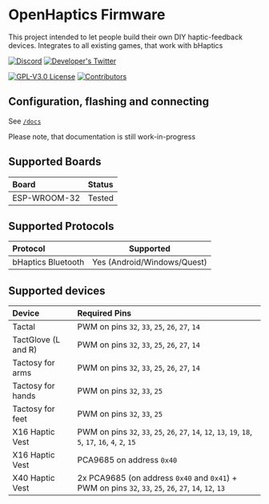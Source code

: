 # OpenHaptics Firmware

This project intended to let people build their own DIY haptic-feedback devices. Integrates to all existing games, that work with bHaptics

[![Discord](https://img.shields.io/discord/966090258104062023?label=Discord&logo=discord)](https://discord.gg/YUtRKAqty2)
[![Developer's Twitter](https://img.shields.io/twitter/follow/leon0399?color=%231DA1F2&label=Developer%27s%20Twitter&logo=twitter&style=plastic)](https://twitter.com/leon0399)

<a href="/LICENSE"><img alt="GPL-V3.0 License" src="https://img.shields.io/github/license/openhaptics/openhaptics-firmware.svg"></a>
<a href="https://github.com/MarlinFirmware/Marlin/graphs/contributors"><img alt="Contributors" src="https://img.shields.io/github/contributors/openhaptics/openhaptics-firmware.svg"></a>

## Configuration, flashing and connecting

See [`/docs`](/docs/)

Please note, that documentation is still work-in-progress

## Supported Boards

| Board                | Status       |
| :------------------- | :----------- |
| ESP-WROOM-32         | Tested       |

## Supported Protocols

| Protocol           | Supported                   |
| :----------------- | :-------------------------: |
| bHaptics Bluetooth | Yes (Android/Windows/Quest) |

## Supported devices

| Device              | Required Pins                                                                                           |
| :------------------ | :------------------------------------------------------------------------------------------------------ |
| Tactal              | PWM on pins `32`, `33`, `25`, `26`, `27`, `14`                                                          |
| TactGlove (L and R) | PWM on pins `32`, `33`, `25`, `26`, `27`, `14`                                                          |
| Tactosy for arms    | PWM on pins `32`, `33`, `25`, `26`, `27`, `14`                                                          |
| Tactosy for hands   | PWM on pins `32`, `33`, `25`                                                                            |
| Tactosy for feet    | PWM on pins `32`, `33`, `25`                                                                            |
| X16 Haptic Vest     | PWM on pins `32`, `33`, `25`, `26`, `27`, `14`, `12`, `13`, `19`, `18`, `5`, `17`, `16`, `4`, `2`, `15` |
| X16 Haptic Vest     | PCA9685 on address `0x40`                                                                               |
| X40 Haptic Vest     | 2x PCA9685 (on address `0x40` and `0x41`) + PWM on pins `32`, `33`, `25`, `26`, `27`, `14`, `12`, `13`  |
